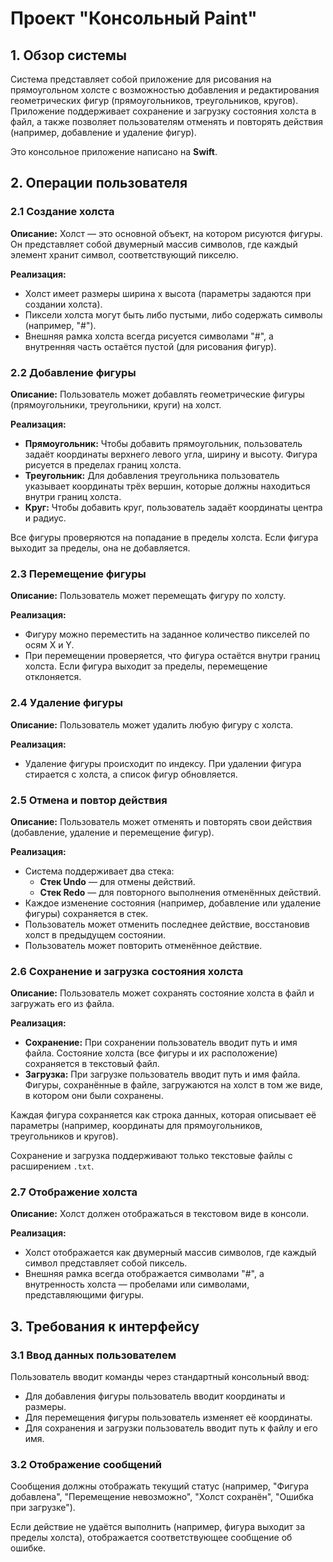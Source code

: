 # Проект "Консольный Paint"

## 1. Обзор системы

Система представляет собой приложение для рисования на прямоугольном холсте с возможностью добавления и редактирования геометрических фигур (прямоугольников, треугольников, кругов). Приложение поддерживает сохранение и загрузку состояния холста в файл, а также позволяет пользователям отменять и повторять действия (например, добавление и удаление фигур).

Это консольное приложение написано на **Swift**.

## 2. Операции пользователя

### 2.1 Создание холста
**Описание:** Холст — это основной объект, на котором рисуются фигуры. Он представляет собой двумерный массив символов, где каждый элемент хранит символ, соответствующий пикселю.

**Реализация:**
- Холст имеет размеры ширина x высота (параметры задаются при создании холста).
- Пиксели холста могут быть либо пустыми, либо содержать символы (например, "#").
- Внешняя рамка холста всегда рисуется символами "#", а внутренняя часть остаётся пустой (для рисования фигур).

### 2.2 Добавление фигуры
**Описание:** Пользователь может добавлять геометрические фигуры (прямоугольники, треугольники, круги) на холст.

**Реализация:**
- **Прямоугольник:** Чтобы добавить прямоугольник, пользователь задаёт координаты верхнего левого угла, ширину и высоту. Фигура рисуется в пределах границ холста.
- **Треугольник:** Для добавления треугольника пользователь указывает координаты трёх вершин, которые должны находиться внутри границ холста.
- **Круг:** Чтобы добавить круг, пользователь задаёт координаты центра и радиус.

Все фигуры проверяются на попадание в пределы холста. Если фигура выходит за пределы, она не добавляется.

### 2.3 Перемещение фигуры
**Описание:** Пользователь может перемещать фигуру по холсту.

**Реализация:**
- Фигуру можно переместить на заданное количество пикселей по осям X и Y.
- При перемещении проверяется, что фигура остаётся внутри границ холста. Если фигура выходит за пределы, перемещение отклоняется.

### 2.4 Удаление фигуры
**Описание:** Пользователь может удалить любую фигуру с холста.

**Реализация:**
- Удаление фигуры происходит по индексу. При удалении фигура стирается с холста, а список фигур обновляется.

### 2.5 Отмена и повтор действия
**Описание:** Пользователь может отменять и повторять свои действия (добавление, удаление и перемещение фигур).

**Реализация:**
- Система поддерживает два стека:
  - **Стек Undo** — для отмены действий.
  - **Стек Redo** — для повторного выполнения отменённых действий.
- Каждое изменение состояния (например, добавление или удаление фигуры) сохраняется в стек.
- Пользователь может отменить последнее действие, восстановив холст в предыдущем состоянии.
- Пользователь может повторить отменённое действие.

### 2.6 Сохранение и загрузка состояния холста
**Описание:** Пользователь может сохранять состояние холста в файл и загружать его из файла.

**Реализация:**
- **Сохранение:** При сохранении пользователь вводит путь и имя файла. Состояние холста (все фигуры и их расположение) сохраняется в текстовый файл.
- **Загрузка:** При загрузке пользователь вводит путь и имя файла. Фигуры, сохранённые в файле, загружаются на холст в том же виде, в котором они были сохранены.

Каждая фигура сохраняется как строка данных, которая описывает её параметры (например, координаты для прямоугольников, треугольников и кругов).

Сохранение и загрузка поддерживают только текстовые файлы с расширением `.txt`.

### 2.7 Отображение холста
**Описание:** Холст должен отображаться в текстовом виде в консоли.

**Реализация:**
- Холст отображается как двумерный массив символов, где каждый символ представляет собой пиксель.
- Внешняя рамка всегда отображается символами "#", а внутренность холста — пробелами или символами, представляющими фигуры.

## 3. Требования к интерфейсу

### 3.1 Ввод данных пользователем
Пользователь вводит команды через стандартный консольный ввод:
- Для добавления фигуры пользователь вводит координаты и размеры.
- Для перемещения фигуры пользователь изменяет её координаты.
- Для сохранения и загрузки пользователь вводит путь к файлу и его имя.

### 3.2 Отображение сообщений
Сообщения должны отображать текущий статус (например, "Фигура добавлена", "Перемещение невозможно", "Холст сохранён", "Ошибка при загрузке").

Если действие не удаётся выполнить (например, фигура выходит за пределы холста), отображается соответствующее сообщение об ошибке.
